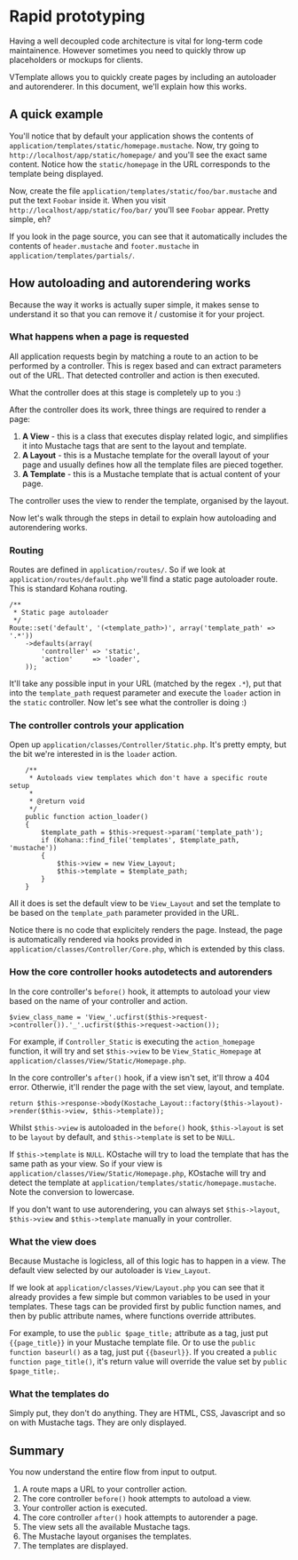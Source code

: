 # Rapid prototyping

Having a well decoupled code architecture is vital for long-term code
maintainence. However sometimes you need to quickly throw up placeholders or
mockups for clients.

VTemplate allows you to quickly create pages by including an autoloader and
autorenderer. In this document, we'll explain how this works.

## A quick example

You'll notice that by default your application shows the contents of
`application/templates/static/homepage.mustache`. Now, try going to
`http://localhost/app/static/homepage/` and you'll see the exact same content.
Notice how the `static/homepage` in the URL corresponds to the template being
displayed.

Now, create the file `application/templates/static/foo/bar.mustache` and put
the text `Foobar` inside it. When you visit
`http://localhost/app/static/foo/bar/` you'll see `Foobar` appear. Pretty
simple, eh?

If you look in the page source, you can see that it automatically includes the
contents of `header.mustache` and `footer.mustache` in
`application/templates/partials/`.

## How autoloading and autorendering works

Because the way it works is actually super simple, it makes sense to
understand it so that you can remove it / customise it for your project.

### What happens when a page is requested

All application requests begin by matching a route to an action to be
performed by a controller. This is regex based and can extract parameters out
of the URL. That detected controller and action is then executed.

What the controller does at this stage is completely up to you :)

After the controller does its work, three things are required to render a
page:

 1. **A View** - this is a class that executes display related logic, and
    simplifies it into Mustache tags that are sent to the layout and template.
 2. **A Layout** - this is a Mustache template for the overall layout of your
    page and usually defines how all the template files are pieced together.
 3. **A Template** - this is a Mustache template that is actual content of
    your page.

The controller uses the view to render the template, organised by the layout.

Now let's walk through the steps in detail to explain how autoloading and
autorendering works.

### Routing

Routes are defined in `application/routes/`. So if we look at
`application/routes/default.php` we'll find a static page autoloader route.
This is standard Kohana routing.

```
/**
 * Static page autoloader
 */
Route::set('default', '(<template_path>)', array('template_path' => '.*'))
    ->defaults(array(
        'controller' => 'static',
        'action'     => 'loader',
    ));
```

It'll take any possible input in your URL (matched by the regex `.*`), put
that into the `template_path` request parameter and execute the `loader`
action in the `static` controller. Now let's see what the controller is doing
:)

### The controller controls your application

Open up `application/classes/Controller/Static.php`. It's pretty empty, but
the bit we're interested in is the `loader` action.

```
    /**
     * Autoloads view templates which don't have a specific route setup
     *
     * @return void
     */
    public function action_loader()
    {
        $template_path = $this->request->param('template_path');
        if (Kohana::find_file('templates', $template_path, 'mustache'))
        {
            $this->view = new View_Layout;
            $this->template = $template_path;
        }
    }
```

All it does is set the default view to be `View_Layout` and set the template
to be based on the `template_path` parameter provided in the URL.

Notice there is no code that explicitely renders the page. Instead, the page
is automatically rendered via hooks provided in
`application/classes/Controller/Core.php`, which is extended by this class.

### How the core controller hooks autodetects and autorenders

In the core controller's `before()` hook, it attempts to autoload your view
based on the name of your controller and action.

```
$view_class_name = 'View_'.ucfirst($this->request->controller()).'_'.ucfirst($this->request->action());
```

For example, if `Controller_Static` is executing the `action_homepage` function,
it will try and set `$this->view` to be `View_Static_Homepage` at
`application/classes/View/Static/Homepage.php`.

In the core controller's `after()` hook, if a view isn't set, it'll throw a
404 error. Otherwie, it'll render the page with the set view, layout, and
template.

```
return $this->response->body(Kostache_Layout::factory($this->layout)->render($this->view, $this->template));
```

Whilst `$this->view` is autoloaded in the `before()` hook, `$this->layout` is
set to be `layout` by default, and `$this->template` is set to be `NULL`.

If `$this->template` is `NULL`. KOstache will try to load the template that
has the same path as your view. So if your view is
`application/classes/View/Static/Homepage.php`, KOstache will try and detect
the template at `application/templates/static/homepage.mustache`. Note the
conversion to lowercase.

If you don't want to use autorendering, you can always set `$this->layout`,
`$this->view` and `$this->template` manually in your controller.

### What the view does

Because Mustache is logicless, all of this logic has to happen in a view. The
default view selected by our autoloader is `View_Layout`.

If we look at `application/classes/View/Layout.php` you can see that it
already provides a few simple but common variables to be used in your
templates. These tags can be provided first by public function names, and then
by public attribute names, where functions override attributes.

For example, to use the `public $page_title;` attribute as a tag, just put
`{{page_title}}` in your Mustache template file. Or to use the `public
function baseurl()` as a tag, just put `{{baseurl}}`. If you created a `public
function page_title()`, it's return value will override the value set by
`public $page_title;`.

### What the templates do

Simply put, they don't do anything. They are HTML, CSS, Javascript and so on
with Mustache tags. They are only displayed.

## Summary

You now understand the entire flow from input to output.

 1. A route maps a URL to your controller action.
 2. The core controller `before()` hook attempts to autoload a view.
 3. Your controller action is executed.
 4. The core controller `after()` hook attempts to autorender a page.
 5. The view sets all the available Mustache tags.
 6. The Mustache layout organises the templates.
 7. The templates are displayed.
